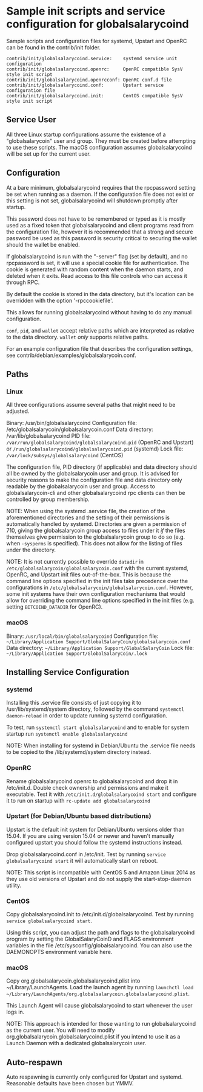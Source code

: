 Sample init scripts and service configuration for globalsalarycoind
==========================================================

Sample scripts and configuration files for systemd, Upstart and OpenRC
can be found in the contrib/init folder.

    contrib/init/globalsalarycoind.service:    systemd service unit configuration
    contrib/init/globalsalarycoind.openrc:     OpenRC compatible SysV style init script
    contrib/init/globalsalarycoind.openrcconf: OpenRC conf.d file
    contrib/init/globalsalarycoind.conf:       Upstart service configuration file
    contrib/init/globalsalarycoind.init:       CentOS compatible SysV style init script

Service User
---------------------------------

All three Linux startup configurations assume the existence of a "globalsalarycoin" user
and group.  They must be created before attempting to use these scripts.
The macOS configuration assumes globalsalarycoind will be set up for the current user.

Configuration
---------------------------------

At a bare minimum, globalsalarycoind requires that the rpcpassword setting be set
when running as a daemon.  If the configuration file does not exist or this
setting is not set, globalsalarycoind will shutdown promptly after startup.

This password does not have to be remembered or typed as it is mostly used
as a fixed token that globalsalarycoind and client programs read from the configuration
file, however it is recommended that a strong and secure password be used
as this password is security critical to securing the wallet should the
wallet be enabled.

If globalsalarycoind is run with the "-server" flag (set by default), and no rpcpassword is set,
it will use a special cookie file for authentication. The cookie is generated with random
content when the daemon starts, and deleted when it exits. Read access to this file
controls who can access it through RPC.

By default the cookie is stored in the data directory, but it's location can be overridden
with the option '-rpccookiefile'.

This allows for running globalsalarycoind without having to do any manual configuration.

`conf`, `pid`, and `wallet` accept relative paths which are interpreted as
relative to the data directory. `wallet` *only* supports relative paths.

For an example configuration file that describes the configuration settings,
see contrib/debian/examples/globalsalarycoin.conf.

Paths
---------------------------------

### Linux

All three configurations assume several paths that might need to be adjusted.

Binary:              /usr/bin/globalsalarycoind
Configuration file:  /etc/globalsalarycoin/globalsalarycoin.conf
Data directory:      /var/lib/globalsalarycoind
PID file:            `/var/run/globalsalarycoind/globalsalarycoind.pid` (OpenRC and Upstart) or `/run/globalsalarycoind/globalsalarycoind.pid` (systemd)
Lock file:           `/var/lock/subsys/globalsalarycoind` (CentOS)

The configuration file, PID directory (if applicable) and data directory
should all be owned by the globalsalarycoin user and group.  It is advised for security
reasons to make the configuration file and data directory only readable by the
globalsalarycoin user and group.  Access to globalsalarycoin-cli and other globalsalarycoind rpc clients
can then be controlled by group membership.

NOTE: When using the systemd .service file, the creation of the aforementioned
directories and the setting of their permissions is automatically handled by
systemd. Directories are given a permission of 710, giving the globalsalarycoin group
access to files under it _if_ the files themselves give permission to the
globalsalarycoin group to do so (e.g. when `-sysperms` is specified). This does not allow
for the listing of files under the directory.

NOTE: It is not currently possible to override `datadir` in
`/etc/globalsalarycoin/globalsalarycoin.conf` with the current systemd, OpenRC, and Upstart init
files out-of-the-box. This is because the command line options specified in the
init files take precedence over the configurations in
`/etc/globalsalarycoin/globalsalarycoin.conf`. However, some init systems have their own
configuration mechanisms that would allow for overriding the command line
options specified in the init files (e.g. setting `BITCOIND_DATADIR` for
OpenRC).

### macOS

Binary:              `/usr/local/bin/globalsalarycoind`
Configuration file:  `~/Library/Application Support/GlobalSalaryCoin/globalsalarycoin.conf`
Data directory:      `~/Library/Application Support/GlobalSalaryCoin`
Lock file:           `~/Library/Application Support/GlobalSalaryCoin/.lock`

Installing Service Configuration
-----------------------------------

### systemd

Installing this .service file consists of just copying it to
/usr/lib/systemd/system directory, followed by the command
`systemctl daemon-reload` in order to update running systemd configuration.

To test, run `systemctl start globalsalarycoind` and to enable for system startup run
`systemctl enable globalsalarycoind`

NOTE: When installing for systemd in Debian/Ubuntu the .service file needs to be copied to the /lib/systemd/system directory instead.

### OpenRC

Rename globalsalarycoind.openrc to globalsalarycoind and drop it in /etc/init.d.  Double
check ownership and permissions and make it executable.  Test it with
`/etc/init.d/globalsalarycoind start` and configure it to run on startup with
`rc-update add globalsalarycoind`

### Upstart (for Debian/Ubuntu based distributions)

Upstart is the default init system for Debian/Ubuntu versions older than 15.04. If you are using version 15.04 or newer and haven't manually configured upstart you should follow the systemd instructions instead.

Drop globalsalarycoind.conf in /etc/init.  Test by running `service globalsalarycoind start`
it will automatically start on reboot.

NOTE: This script is incompatible with CentOS 5 and Amazon Linux 2014 as they
use old versions of Upstart and do not supply the start-stop-daemon utility.

### CentOS

Copy globalsalarycoind.init to /etc/init.d/globalsalarycoind. Test by running `service globalsalarycoind start`.

Using this script, you can adjust the path and flags to the globalsalarycoind program by
setting the GlobalSalaryCoinD and FLAGS environment variables in the file
/etc/sysconfig/globalsalarycoind. You can also use the DAEMONOPTS environment variable here.

### macOS

Copy org.globalsalarycoin.globalsalarycoind.plist into ~/Library/LaunchAgents. Load the launch agent by
running `launchctl load ~/Library/LaunchAgents/org.globalsalarycoin.globalsalarycoind.plist`.

This Launch Agent will cause globalsalarycoind to start whenever the user logs in.

NOTE: This approach is intended for those wanting to run globalsalarycoind as the current user.
You will need to modify org.globalsalarycoin.globalsalarycoind.plist if you intend to use it as a
Launch Daemon with a dedicated globalsalarycoin user.

Auto-respawn
-----------------------------------

Auto respawning is currently only configured for Upstart and systemd.
Reasonable defaults have been chosen but YMMV.
